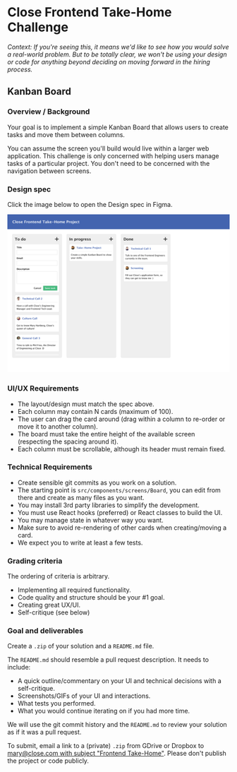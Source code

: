 # Close Frontend Take-Home Challenge

_Context: If you're seeing this, it means we'd like to see how you would solve a real-world problem. But to be totally clear, we won't be using your design or code for anything beyond deciding on moving forward in the hiring process._

## Kanban Board

### Overview / Background

Your goal is to implement a simple Kanban Board that allows users to create tasks and move them between columns.

You can assume the screen you'll build would live within a larger web application. This challenge is only concerned with helping users manage tasks of a particular project. You don't need to be concerned with the navigation between screens.

### Design spec

Click the image below to open the Design spec in Figma.

[![Screenshot](./screenshot.png)](https://www.figma.com/file/tAz0AHV0d4eiUPV0ExihW6/Close-Take-Home)

### UI/UX Requirements

- The layout/design must match the spec above.
- Each column may contain N cards (maximum of 100).
- The user can drag the card around (drag within a column to re-order or move it to another column).
- The board must take the entire height of the available screen (respecting the spacing around it).
- Each column must be scrollable, although its header must remain fixed.

### Technical Requirements

- Create sensible git commits as you work on a solution.
- The starting point is `src/components/screens/Board`, you can edit from there and create as many files as you want.
- You may install 3rd party libraries to simplify the development.
- You must use React hooks (preferred) or React classes to build the UI.
- You may manage state in whatever way you want.
- Make sure to avoid re-rendering of other cards when creating/moving a card.
- We expect you to write at least a few tests.

### Grading criteria

The ordering of criteria is arbitrary.

- Implementing all required functionality.
- Code quality and structure should be your #1 goal.
- Creating great UX/UI.
- Self-critique (see below)

### Goal and deliverables

Create a `.zip` of your solution and a `README.md` file.

The `README.md` should resemble a pull request description.
It needs to include:

- A quick outline/commentary on your UI and technical decisions with a self-critique.
- Screenshots/GIFs of your UI and interactions.
- What tests you performed.
- What you would continue iterating on if you had more time.

We will use the git commit history and the `README.md` to review your solution as if it was a pull request.

To submit, email a link to a (private) `.zip` from GDrive or Dropbox to [mary@close.com with subject "Frontend Take-Home"](mailto:mary@close.com?Subject=Frontend%20Take-Home). Please don't publish the project or code publicly.
